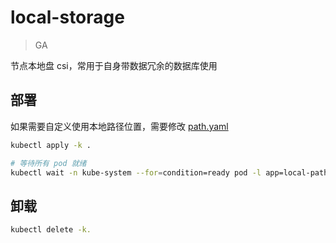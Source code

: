 # local-storage

> GA

节点本地盘 csi，常用于自身带数据冗余的数据库使用

## 部署

如果需要自定义使用本地路径位置，需要修改 [path.yaml](./path.yaml)

```bash
kubectl apply -k .

# 等待所有 pod 就绪
kubectl wait -n kube-system --for=condition=ready pod -l app=local-path-provisioner
```

## 卸载

```bash
kubectl delete -k.
```